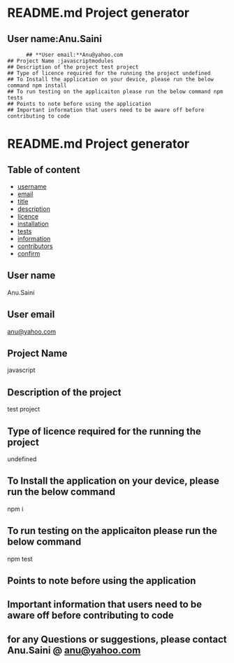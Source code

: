 # README.md Project generator  

  ## User name:Anu.Saini
  
          ## **User email:**Anu@yahoo.com
    ## Project Name :javascriptmodules
    ## Description of the project test project
    ## Type of licence required for the running the project undefined
    ## To Install the application on your device, please run the below command npm install
    ## To run testing on the applicaiton please run the below command npm tests
    ## Points to note before using the application 
    ## Important information that users need to be aware off before contributing to code 
# README.md Project generator  

## Table of content
 - [username](#username) 
 - [email](#email) 
 - [title](#title) 
 - [description](#description) 
 - [licence](#licence) 
 - [installation](#installation) 
 - [tests](#tests) 
 - [information](#information) 
 - [contributors](#contributors) 
 - [confirm](#confirm) 

<a name="username"></a>
## User name
Anu.Saini
<a name="email"></a>
## User email
anu@yahoo.com
## Project Name
javascript
## Description of the project
test project
## Type of licence required for the running the project
undefined
## To Install the application on your device, please run the below command 
npm i
## To run testing on the applicaiton please run the below command 
npm test 
## Points to note before using the application 

  ## Important information that users need to be aware off before contributing to code 

  ## for any Questions or suggestions, please contact Anu.Saini @ anu@yahoo.com
